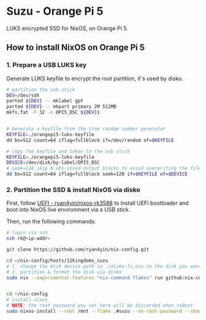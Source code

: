 # Suzu - Orange Pi 5

LUKS encrypted SSD for NixOS, on Orange Pi 5.

## How to install NixOS on Orange Pi 5 

### 1. Prepare a USB LUKS key

Generate LUKS keyfile to encrypt the root partition, it's used by disko.

```bash
# partition the usb stick
DEV=/dev/sdX
parted ${DEV} -- mklabel gpt
parted ${DEV} -- mkpart primary 2M 512MB
mkfs.fat -F 32 -n OPI5_DSC ${DEV}1


# Generate a keyfile from the true random number generator
KEYFILE=./orangepi5-luks-keyfile
dd bs=512 count=64 iflag=fullblock if=/dev/random of=$KEYFILE

# copy the keyfile and token to the usb stick
KEYFILE=./orangepi5-luks-keyfile
DEVICE=/dev/disk/by-label/OPI5_DSC
# seek=128 skip N obs-sized output blocks to avoid overwriting the filesystem header
dd bs=512 count=64 iflag=fullblock seek=128 if=$KEYFILE of=$DEVICE
```

### 2. Partition the SSD & install NixOS via disko

First, follow [UEFI - ryan4yin/nixos-rk3588](https://github.com/ryan4yin/nixos-rk3588/blob/main/UEFI.md) to install UEFI bootloader and boot into NixOS live environment via a USB stick.

Then, run the following commands:

```bash
# login via ssh
ssh rk@<ip-addr>

git clone https://github.com/ryan4yin/nix-config.git

cd ~/nix-config/hosts/12kingdoms_suzu
# 1. change the disk device path in ./disko-fs.nix to the disk you want to use
# 2. partition & format the disk via disko
sudo nix --experimental-features "nix-command flakes" run github:nix-community/disko -- --mode disko ./disko-fs.nix


cd ~/nix-config
# install nixos
# NOTE: the root password you set here will be discarded when reboot
sudo nixos-install --root /mnt --flake .#suzu --no-root-password --show-trace --verbose
```


